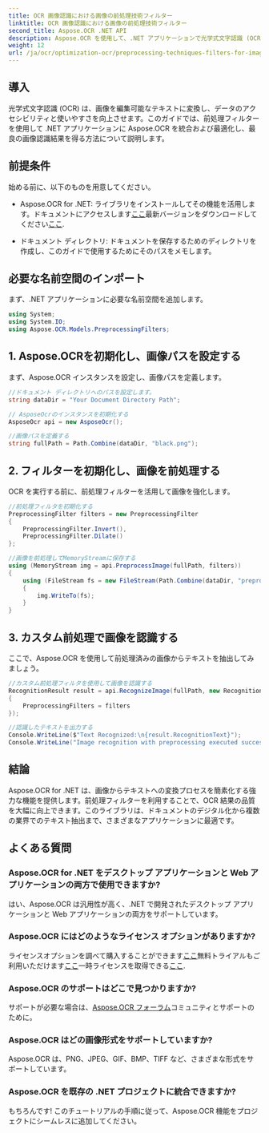 ```yaml
---
title: OCR 画像認識における画像の前処理技術フィルター
linktitle: OCR 画像認識における画像の前処理技術フィルター
second_title: Aspose.OCR .NET API
description: Aspose.OCR を使用して、.NET アプリケーションで光学式文字認識 (OCR) の可能性を最大限に引き出します。このガイドでは、前処理フィルターを使用して OCR を実装するための手順を説明します。
weight: 12
url: /ja/ocr/optimization-ocr/preprocessing-techniques-filters-for-image/
---
```

## 導入

光学式文字認識 (OCR) は、画像を編集可能なテキストに変換し、データのアクセシビリティと使いやすさを向上させます。このガイドでは、前処理フィルターを使用して .NET アプリケーションに Aspose.OCR を統合および最適化し、最良の画像認識結果を得る方法について説明します。

## 前提条件

始める前に、以下のものを用意してください。

-  Aspose.OCR for .NET: ライブラリをインストールしてその機能を活用します。ドキュメントにアクセスします[ここ](https://reference.aspose.com/ocr/net/)最新バージョンをダウンロードしてください[ここ](https://releases.aspose.com/ocr/net/).

- ドキュメント ディレクトリ: ドキュメントを保存するためのディレクトリを作成し、このガイドで使用するためにそのパスをメモします。

## 必要な名前空間のインポート

まず、.NET アプリケーションに必要な名前空間を追加します。

```csharp
using System;
using System.IO;
using Aspose.OCR.Models.PreprocessingFilters;
```

## 1. Aspose.OCRを初期化し、画像パスを設定する

まず、Aspose.OCR インスタンスを設定し、画像パスを定義します。

```csharp
//ドキュメント ディレクトリへのパスを設定します。
string dataDir = "Your Document Directory Path";

// AsposeOcrのインスタンスを初期化する
AsposeOcr api = new AsposeOcr();

//画像パスを定義する
string fullPath = Path.Combine(dataDir, "black.png");
```

## 2. フィルターを初期化し、画像を前処理する

OCR を実行する前に、前処理フィルターを活用して画像を強化します。

```csharp
//前処理フィルタを初期化する
PreprocessingFilter filters = new PreprocessingFilter
{
    PreprocessingFilter.Invert(),
    PreprocessingFilter.Dilate()
};

//画像を前処理してMemoryStreamに保存する
using (MemoryStream img = api.PreprocessImage(fullPath, filters))
{
    using (FileStream fs = new FileStream(Path.Combine(dataDir, "preprocessed.png"), FileMode.Create))
    {
        img.WriteTo(fs);
    }
}
```

## 3. カスタム前処理で画像を認識する

ここで、Aspose.OCR を使用して前処理済みの画像からテキストを抽出してみましょう。

```csharp
//カスタム前処理フィルタを使用して画像を認識する
RecognitionResult result = api.RecognizeImage(fullPath, new RecognitionSettings
{
    PreprocessingFilters = filters
});

//認識したテキストを出力する
Console.WriteLine($"Text Recognized:\n{result.RecognitionText}");
Console.WriteLine("Image recognition with preprocessing executed successfully.");
```

## 結論

Aspose.OCR for .NET は、画像からテキストへの変換プロセスを簡素化する強力な機能を提供します。前処理フィルターを利用することで、OCR 結果の品質を大幅に向上できます。このライブラリは、ドキュメントのデジタル化から複数の業界でのテキスト抽出まで、さまざまなアプリケーションに最適です。

## よくある質問

### Aspose.OCR for .NET をデスクトップ アプリケーションと Web アプリケーションの両方で使用できますか?  
はい、Aspose.OCR は汎用性が高く、.NET で開発されたデスクトップ アプリケーションと Web アプリケーションの両方をサポートしています。

### Aspose.OCR にはどのようなライセンス オプションがありますか?  
ライセンスオプションを調べて購入することができます[ここ](https://purchase.conholdate.com/buy)無料トライアルもご利用いただけます[ここ](https://releases.aspose.com/)一時ライセンスを取得できる[ここ](https://purchase.conholdate.com/temporary-license/).

### Aspose.OCR のサポートはどこで見つかりますか?  
サポートが必要な場合は、[Aspose.OCR フォーラム](https://forum.aspose.com/c/ocr/16)コミュニティとサポートのために。

### Aspose.OCR はどの画像形式をサポートしていますか?  
Aspose.OCR は、PNG、JPEG、GIF、BMP、TIFF など、さまざまな形式をサポートしています。

### Aspose.OCR を既存の .NET プロジェクトに統合できますか?  
もちろんです! このチュートリアルの手順に従って、Aspose.OCR 機能をプロジェクトにシームレスに追加してください。